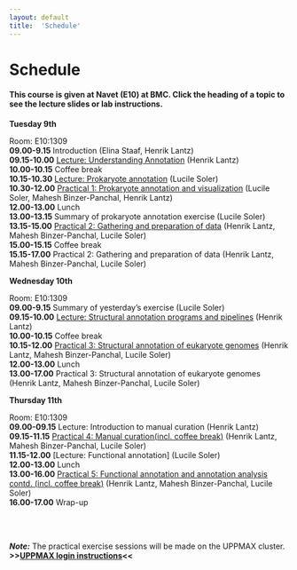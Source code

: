 ```yaml
---
layout: default
title:  'Schedule'
---
```


# Schedule

#### This course is given at Navet (E10) at BMC. Click the heading of a topic to see the lecture slides or lab instructions.

**Tuesday 9th** 

Room: E10:1309  
**09.00-9.15** Introduction (Elina Staaf, Henrik Lantz)  
**09.15-10.00** [Lecture: Understanding Annotation](slides/Annotation_course_may2017.ppt) (Henrik Lantz)  
**10.00-10.15** Coffee break  
**10.15-10.30** [Lecture: Prokaryote annotation](slides/prokkaLS_08_05_2017_v2.pdf) (Lucile Soler)  
**10.30-12.00** [Practical 1: Prokaryote annotation and visualization](practical_session/prokka) (Lucile Soler, Mahesh Binzer-Panchal, Henrik Lantz)  
**12.00-13.00** Lunch  
**13.00-13.15**	Summary of prokaryote annotation exercise (Lucile Soler)  
**13.15-15.00** [Practical 2: Gathering and preparation of data](practical_session/ExcerciseEvidence) (Henrik Lantz, Mahesh Binzer-Panchal, Lucile Soler)  
**15.00-15.15** Coffee break  
**15.15-17.00** Practical 2: Gathering and preparation of data (Henrik Lantz, Mahesh Binzer-Panchal, Lucile Soler)  

**Wednesday 10th**

Room: E10:1309  
**09.00-9.15** Summary of yesterday’s exercise (Lucile Soler)  
**09.15-10.00** [Lecture: Structural annotation programs and pipelines](slides/Structural_annotation_Jacques_HL.pptx) (Henrik Lantz)  
**10.00-10.15** Coffee break  
**10.15-12.00** [Practical 3: Structural annotation of eukaryote genomes](practical_session/ExerciseGeneBuilding) (Henrik Lantz, Mahesh Binzer-Panchal, Lucile Soler)  
**12.00-13.00** Lunch   
**13.00-17.00** Practical 3: Structural annotation of eukaryote genomes (Henrik Lantz, Mahesh Binzer-Panchal, Lucile Soler)   

**Thursday 11th** 

Room: E10:1309  
**09.00-09.15** Lecture: Introduction to manual curation (Henrik Lantz)  
**09.15-11.15** [Practical 4: Manual curation(incl. coffee break)](practical_session/ExerciseManCuration) (Henrik Lantz, Mahesh Binzer-Panchal, Lucile Soler)  
**11.15-12.00** [Lecture: Functional annotation] (Lucile Soler)  
**12.00-13.00** Lunch  
**13.00-16.00** [Practical 5: Functional annotation and annotation analysis contd. (incl. coffee break)](practical_session/ExerciseFuncAnnotInterp) (Henrik Lantz, Mahesh Binzer-Panchal, Lucile Soler)  
**16.00-17.00** Wrap-up  

<br/>
<br/>

***Note:***
The practical exercise sessions will be made on the UPPMAX cluster. **>>[UPPMAX login instructions](practical_session/LoginInstructions)<<**
